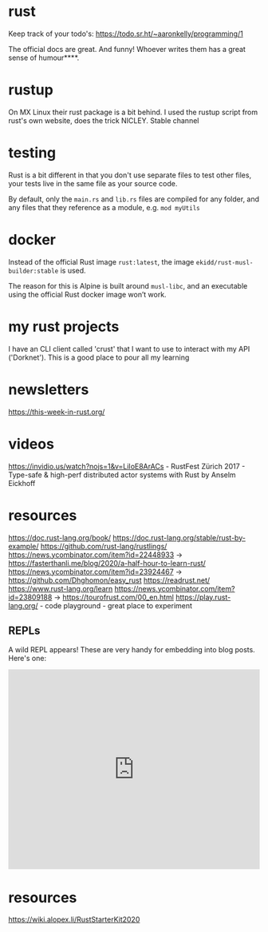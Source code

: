 # rust
Keep track of your todo's: https://todo.sr.ht/~aaronkelly/programming/1

The official docs are great. And funny! Whoever writes them has a great sense of humour****.

# rustup
On MX Linux their rust package is a bit behind. I used the rustup script from rust's own website, does the trick NICLEY. Stable channel

# testing
Rust is a bit different in that you don't use separate files to test other files, your tests live in the same file as your source code.

By default, only the `main.rs` and `lib.rs` files are compiled for any folder, and any files that they reference as a module, e.g. `mod myUtils`

# docker
Instead of the official Rust image `rust:latest`, the image `ekidd/rust-musl-builder:stable` is used.

The reason for this is Alpine is built around `musl-libc`, and an executable using the official Rust docker image won’t work.

# my rust projects 
I have an CLI client called 'crust' that I want to use to interact with my API ('Dorknet').  This is a good place to pour all my learning

# newsletters
https://this-week-in-rust.org/

# videos
https://invidio.us/watch?nojs=1&v=LiIoE8ArACs -  RustFest Zürich 2017 - Type-safe & high-perf distributed actor systems with Rust by Anselm Eickhoff 

# resources
https://doc.rust-lang.org/book/
https://doc.rust-lang.org/stable/rust-by-example/
https://github.com/rust-lang/rustlings/
https://news.ycombinator.com/item?id=22448933 -> https://fasterthanli.me/blog/2020/a-half-hour-to-learn-rust/
https://news.ycombinator.com/item?id=23924467 -> https://github.com/Dhghomon/easy_rust
https://readrust.net/
https://www.rust-lang.org/learn
https://news.ycombinator.com/item?id=23809188 -> https://tourofrust.com/00_en.html
https://play.rust-lang.org/ - code playground - great place to experiment

## REPLs

A wild REPL appears! These are very handy for embedding into blog posts. Here's one:

<iframe height="400px" width="100%" src="https://repl.it/@aaronpkelly/DramaticHighPatch?lite=true" scrolling="no" frameborder="no" allowtransparency="true" allowfullscreen="true" sandbox="allow-forms allow-pointer-lock allow-popups allow-same-origin allow-scripts allow-modals"></iframe>

# resources
https://wiki.alopex.li/RustStarterKit2020